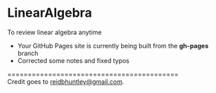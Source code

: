 # LinearAlgebra
To review linear algebra anytime

- Your GitHub Pages site is currently being built from the **gh-pages** branch
- Corrected some notes and fixed typos

==========================================<br/>
Credit goes to reidbhuntley@gmail.com.
